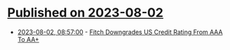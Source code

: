 # [Published on 2023-08-02](index.md)

* [2023-08-02, 08:57:00](https://news.slashdot.org/story/23/08/02/0858208/fitch-downgrades-us-credit-rating-from-aaa-to-aa?utm_source=rss1.0mainlinkanon&utm_medium=feed) - [Fitch Downgrades US Credit Rating From AAA To AA+](https://news.slashdot.org/story/23/08/02/0858208/fitch-downgrades-us-credit-rating-from-aaa-to-aa?utm_source=rss1.0mainlinkanon&utm_medium=feed)

